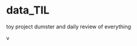  # data_TIL
toy project dumster and daily review of everything
 
 
 
 
  
   
 
    
 
 
 
  v
 
  
 
 
 
  
 
 
  
 
 
